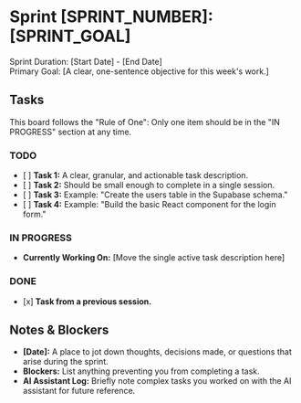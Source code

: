 # **Sprint \[SPRINT\_NUMBER\]: \[SPRINT\_GOAL\]**

Sprint Duration: \[Start Date\] \- \[End Date\]  
Primary Goal: \[A clear, one-sentence objective for this week's work.\]

## **Tasks**

This board follows the "Rule of One": Only one item should be in the "IN PROGRESS" section at any time.

### **TODO**

* \[ \] **Task 1:** A clear, granular, and actionable task description.  
* \[ \] **Task 2:** Should be small enough to complete in a single session.  
* \[ \] **Task 3:** Example: "Create the users table in the Supabase schema."  
* \[ \] **Task 4:** Example: "Build the basic React component for the login form."

### **IN PROGRESS**

* **Currently Working On:** \[Move the single active task description here\]

### **DONE**

* \[x\] **Task from a previous session.**

## **Notes & Blockers**

* **\[Date\]:** A place to jot down thoughts, decisions made, or questions that arise during the sprint.  
* **Blockers:** List anything preventing you from completing a task.  
* **AI Assistant Log:** Briefly note complex tasks you worked on with the AI assistant for future reference.